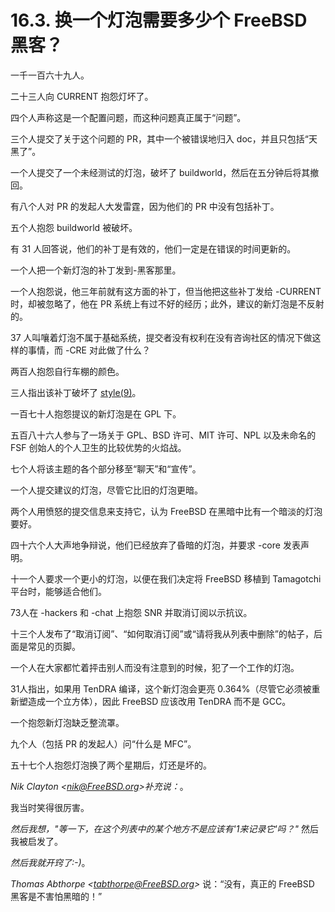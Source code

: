 # 16.3. 换一个灯泡需要多少个 FreeBSD 黑客？

一千一百六十九人。

二十三人向 CURRENT 抱怨灯坏了。

四个人声称这是一个配置问题，而这种问题真正属于“问题”。

三个人提交了关于这个问题的 PR，其中一个被错误地归入 doc，并且只包括“天黑了”。

一个人提交了一个未经测试的灯泡，破坏了 buildworld，然后在五分钟后将其撤回。

有八个人对 PR 的发起人大发雷霆，因为他们的 PR 中没有包括补丁。

五个人抱怨 buildworld 被破坏。

有 31 人回答说，他们的补丁是有效的，他们一定是在错误的时间更新的。

一个人把一个新灯泡的补丁发到-黑客那里。

一个人抱怨说，他三年前就有这方面的补丁，但当他把这些补丁发给 -CURRENT 时，却被忽略了，他在 PR 系统上有过不好的经历；此外，建议的新灯泡是不反射的。

37 人叫嚷着灯泡不属于基础系统，提交者没有权利在没有咨询社区的情况下做这样的事情，而 -CRE 对此做了什么？

两百人抱怨自行车棚的颜色。

三人指出该补丁破坏了 [style(9)](https://www.freebsd.org/cgi/man.cgi?query=style&sektion=9&format=html)。

一百七十人抱怨提议的新灯泡是在 GPL 下。

五百八十六人参与了一场关于 GPL、BSD 许可、MIT 许可、NPL 以及未命名的 FSF 创始人的个人卫生的比较优势的火焰战。

七个人将该主题的各个部分移至“聊天”和“宣传”。

一个人提交建议的灯泡，尽管它比旧的灯泡更暗。

两个人用愤怒的提交信息来支持它，认为 FreeBSD 在黑暗中比有一个暗淡的灯泡要好。

四十六个人大声地争辩说，他们已经放弃了昏暗的灯泡，并要求 -core 发表声明。

十一个人要求一个更小的灯泡，以便在我们决定将 FreeBSD 移植到 Tamagotchi 平台时，能够适合他们。

73人在 -hackers 和 -chat 上抱怨 SNR 并取消订阅以示抗议。

十三个人发布了“取消订阅”、“如何取消订阅”或“请将我从列表中删除”的帖子，后面是常见的页脚。

一个人在大家都忙着抨击别人而没有注意到的时候，犯了一个工作的灯泡。

31人指出，如果用 TenDRA 编译，这个新灯泡会更亮 0.364%（尽管它必须被重新塑造成一个立方体），因此 FreeBSD 应该改用 TenDRA 而不是 GCC。

一个抱怨新灯泡缺乏整流罩。

九个人（包括 PR 的发起人）问“什么是 MFC”。

五十七个人抱怨灯泡换了两个星期后，灯还是坏的。

*Nik Clayton <[nik@FreeBSD.org](mailto:nik@FreeBSD.org)>补充说：*。

我当时笑得很厉害。

*然后我想，"等一下，在这个列表中的某个地方不是应该有'1来记录它'吗？"* 然后我被启发了。

*然后我就开窍了:-)*。

*Thomas Abthorpe <[tabthorpe@FreeBSD.org](mailto:tabthorpe@FreeBSD.org)>* 说：“没有，真正的 FreeBSD 黑客是不害怕黑暗的！”
